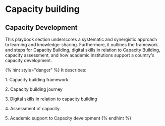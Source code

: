 # Capacity building

## Capacity Development

This playbook section underscores a systematic and synergistic approach to learning and knowledge-sharing. Furthermore, it outlines the framework and steps for Capacity Building, digital skills in relation to Capacity Building, capacity assessment, and how academic institutions support a country's capacity development.&#x20;

{% hint style="danger" %}
It describes:

&#x20; 1\. Capacity building framework

&#x20; 2\. Capacity building journey

&#x20; 3\. Digital skills in relation to capacity building

&#x20; 4\. Assessment of capacity.

&#x20; 5\. Academic support to Capacity development
{% endhint %}
